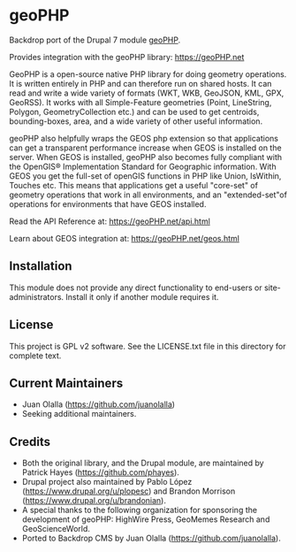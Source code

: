 geoPHP
======

Backdrop port of the Drupal 7 module [geoPHP](https://www.drupal.org/project/geophp).

Provides integration with the geoPHP library: https://geoPHP.net

GeoPHP is a open-source native PHP library for doing geometry operations. It is written entirely in PHP and can therefore run on shared hosts. It can read and write a wide variety of formats (WKT, WKB, GeoJSON, KML, GPX, GeoRSS). It works with all Simple-Feature geometries (Point, LineString, Polygon, GeometryCollection etc.) and can be used to get centroids, bounding-boxes, area, and a wide variety of other useful information.

geoPHP also helpfully wraps the GEOS php extension so that applications can get a transparent performance increase when GEOS is installed on the server. When GEOS is installed, geoPHP also becomes fully compliant with the OpenGIS® Implementation Standard for Geographic information. With GEOS you get the full-set of openGIS functions in PHP like Union, IsWithin, Touches etc. This means that applications get a useful "core-set" of geometry operations that work in all environments, and an "extended-set"of operations for environments that have GEOS installed.

Read the API Reference at: https://geoPHP.net/api.html

Learn about GEOS integration at: https://geoPHP.net/geos.html

Installation
------------

This module does not provide any direct functionality to end-users or site-administrators. Install it only if another module requires it.


License
-------

This project is GPL v2 software. See the LICENSE.txt file in this directory for
complete text.


Current Maintainers
-------------------

- Juan Olalla (https://github.com/juanolalla)
- Seeking additional maintainers.


Credits
-------

- Both the original library, and the Drupal module, are maintained by Patrick Hayes (https://github.com/phayes).
- Drupal project also maintained by Pablo López (https://www.drupal.org/u/plopesc) and Brandon Morrison (https://www.drupal.org/u/brandonian).
- A special thanks to the following organization for sponsoring the development of geoPHP: HighWire Press, GeoMemes Research and GeoScienceWorld.
- Ported to Backdrop CMS by Juan Olalla (https://github.com/juanolalla).
